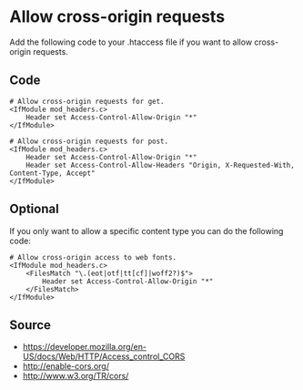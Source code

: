 # Allow cross-origin requests

Add the following code to your .htaccess file if you want to allow cross-origin requests.

## Code

	# Allow cross-origin requests for get.
	<IfModule mod_headers.c>
		Header set Access-Control-Allow-Origin "*"
	</IfModule>
	
    # Allow cross-origin requests for post.
    <IfModule mod_headers.c>
        Header set Access-Control-Allow-Origin "*"
        Header set Access-Control-Allow-Headers "Origin, X-Requested-With, Content-Type, Accept"
    </IfModule>

## Optional

If you only want to allow a specific content type you can do the following code:

	# Allow cross-origin access to web fonts.
	<IfModule mod_headers.c>
		<FilesMatch "\.(eot|otf|tt[cf]|woff2?)$">
			Header set Access-Control-Allow-Origin "*"
		</FilesMatch>
	</IfModule>

## Source

+ https://developer.mozilla.org/en-US/docs/Web/HTTP/Access_control_CORS
+ http://enable-cors.org/
+ http://www.w3.org/TR/cors/
